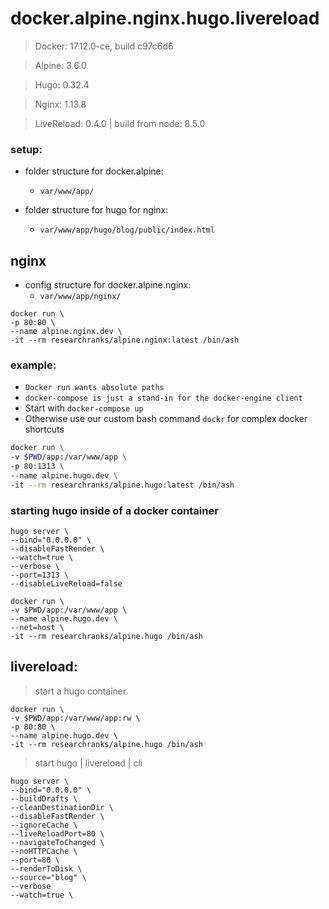 # docker.alpine.nginx.hugo.livereload #

 > Docker: 17.12.0-ce, build c97c6d6

 > Alpine: 3.6.0

 > Hugo: 0.32.4

 > Nginx: 1.13.8

 > LiveReload: 0.4.0 | build from node: 8.5.0 


### setup: ###
 - folder structure for docker.alpine:
    - ``var/www/app/``

 - folder structure for hugo for nginx:
    -  ``var/www/app/hugo/blog/public/index.html``

## nginx ##

- config structure for docker.alpine.nginx:
   - ``var/www/app/nginx/``

```
docker run \
-p 80:80 \
--name alpine.nginx.dev \
-it --rm researchranks/alpine.nginx:latest /bin/ash
```

### example: ###

 - ``Docker run wants absolute paths``
 - ``docker-compose is just a stand-in for the docker-engine client``
 - Start with ``docker-compose up``
 - Otherwise use our custom bash command ``dockr`` for complex docker shortcuts

```bash
docker run \
-v $PWD/app:/var/www/app \
-p 80:1313 \
--name alpine.hugo.dev \
-it --rm researchranks/alpine.hugo:latest /bin/ash
```

### starting hugo inside of a docker container ###

```
hugo server \
--bind="0.0.0.0" \
--disableFastRender \
--watch=true \
--verbose \
--port=1313 \
--disableLiveReload=false
```

```
docker run \
-v $PWD/app:/var/www/app \
--name alpine.hugo.dev \
--net=host \ 
-it --rm researchranks/alpine.hugo /bin/ash
```

## livereload: ##

 > start a hugo container

```
docker run \
-v $PWD/app:/var/www/app:rw \
-p 80:80 \
--name alpine.hugo.dev \
-it --rm researchranks/alpine.hugo /bin/ash
```

 > start hugo | livereload | cli

```
hugo server \
--bind="0.0.0.0" \
--buildDrafts \
--cleanDestinationDir \
--disableFastRender \
--ignoreCache \
--liveReloadPort=80 \
--navigateToChanged \
--noHTTPCache \
--port=80 \
--renderToDisk \
--source="blog" \
--verbose
--watch=true \
```